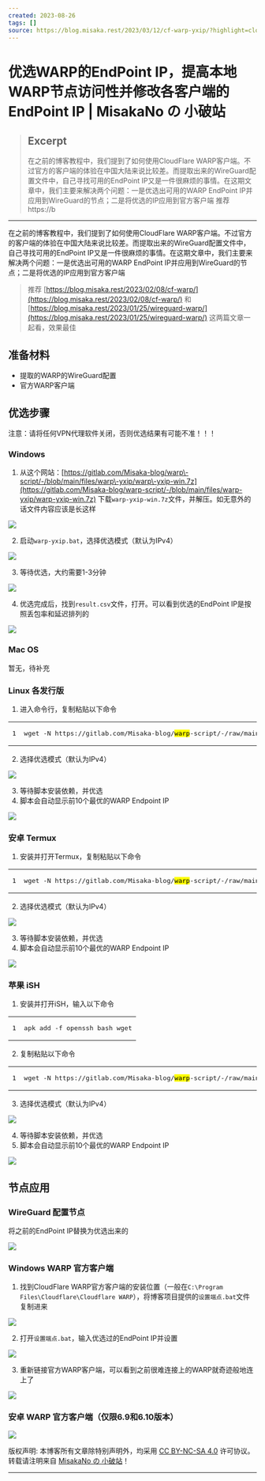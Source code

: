 ```yaml
---
created: 2023-08-26
tags: []
source: https://blog.misaka.rest/2023/03/12/cf-warp-yxip/?highlight=cloudflare+warp
---
```


# 优选WARP的EndPoint IP，提高本地WARP节点访问性并修改各客户端的EndPoint IP | MisakaNo の 小破站

> ## Excerpt
> 在之前的博客教程中，我们提到了如何使用CloudFlare WARP客户端。不过官方的客户端的体验在中国大陆来说比较差。而提取出来的WireGuard配置文件中，自己寻找可用的EndPoint IP又是一件很麻烦的事情。在这期文章中，我们主要来解决两个问题：一是优选出可用的WARP EndPoint IP并应用到WireGuard的节点；二是将优选的IP应用到官方客户端  推荐 https://b

---
在之前的博客教程中，我们提到了如何使用CloudFlare WARP客户端。不过官方的客户端的体验在中国大陆来说比较差。而提取出来的WireGuard配置文件中，自己寻找可用的EndPoint IP又是一件很麻烦的事情。在这期文章中，我们主要来解决两个问题：一是优选出可用的WARP EndPoint IP并应用到WireGuard的节点；二是将优选的IP应用到官方客户端

> 推荐 [https://blog.misaka.rest/2023/02/08/cf-warp/](https://blog.misaka.rest/2023/02/08/cf-warp/) 和 [https://blog.misaka.rest/2023/01/25/wireguard-warp/](https://blog.misaka.rest/2023/01/25/wireguard-warp/) 这两篇文章一起看，效果最佳

## [](https://blog.misaka.rest/2023/03/12/cf-warp-yxip/?highlight=cloudflare+warp#%E5%87%86%E5%A4%87%E6%9D%90%E6%96%99 "准备材料")准备材料

-   提取的WARP的WireGuard配置
-   官方WARP客户端

## [](https://blog.misaka.rest/2023/03/12/cf-warp-yxip/?highlight=cloudflare+warp#%E4%BC%98%E9%80%89%E6%AD%A5%E9%AA%A4 "优选步骤")优选步骤

注意：请将任何VPN代理软件关闭，否则优选结果有可能不准！！！

### [](https://blog.misaka.rest/2023/03/12/cf-warp-yxip/?highlight=cloudflare+warp#Windows "Windows")Windows

1.  从这个网站：[https://gitlab.com/Misaka-blog/warp\-script/-/blob/main/files/warp\-yxip/warp\-yxip-win.7z](https://gitlab.com/Misaka-blog/warp-script/-/blob/main/files/warp-yxip/warp-yxip-win.7z) 下载`warp-yxip-win.7z`文件，并解压。如无意外的话文件内容应该是长这样

[![](https://cdn.jsdelivr.net/gh/Misaka-blog/imgs@main/20230328001247.png)](https://cdn.jsdelivr.net/gh/Misaka-blog/imgs@main/20230328001247.png)

2.  启动`warp-yxip.bat`，选择优选模式（默认为IPv4）

[![](https://cdn.jsdelivr.net/gh/Misaka-blog/imgs@main/20230328001317.png)](https://cdn.jsdelivr.net/gh/Misaka-blog/imgs@main/20230328001317.png)

3.  等待优选，大约需要1-3分钟

[![](https://cdn.jsdelivr.net/gh/Misaka-blog/imgs@main/20230312172637.png)](https://cdn.jsdelivr.net/gh/Misaka-blog/imgs@main/20230312172637.png)

4.  优选完成后，找到`result.csv`文件，打开。可以看到优选的EndPoint IP是按照丢包率和延迟排列的

[![](https://cdn.jsdelivr.net/gh/Misaka-blog/imgs@main/20230312172753.png)](https://cdn.jsdelivr.net/gh/Misaka-blog/imgs@main/20230312172753.png)

### [](https://blog.misaka.rest/2023/03/12/cf-warp-yxip/?highlight=cloudflare+warp#Mac-OS "Mac OS")Mac OS

暂无，待补充

### [](https://blog.misaka.rest/2023/03/12/cf-warp-yxip/?highlight=cloudflare+warp#Linux-%E5%90%84%E5%8F%91%E8%A1%8C%E7%89%88 "Linux 各发行版")Linux 各发行版

1.  进入命令行，复制粘贴以下命令

<table><tbody><tr><td><pre><span>1</span><br></pre></td><td><pre><span>wget -N https://gitlab.com/Misaka-blog/<mark>warp</mark>-script/-/raw/main/files/<mark>warp</mark>-yxip/<mark>warp</mark>-yxip.sh &amp;&amp; bash <mark>warp</mark>-yxip.sh</span><br></pre></td></tr></tbody></table>

2.  选择优选模式（默认为IPv4）

[![](https://cdn.jsdelivr.net/gh/Misaka-blog/imgs@main/20230328001632.png)](https://cdn.jsdelivr.net/gh/Misaka-blog/imgs@main/20230328001632.png)

3.  等待脚本安装依赖，并优选
4.  脚本会自动显示前10个最优的WARP Endpoint IP

[![](https://cdn.jsdelivr.net/gh/Misaka-blog/imgs@main/20230328001706.png)](https://cdn.jsdelivr.net/gh/Misaka-blog/imgs@main/20230328001706.png)

### [](https://blog.misaka.rest/2023/03/12/cf-warp-yxip/?highlight=cloudflare+warp#%E5%AE%89%E5%8D%93-Termux "安卓 Termux")安卓 Termux

1.  安装并打开Termux，复制粘贴以下命令

<table><tbody><tr><td><pre><span>1</span><br></pre></td><td><pre><span>wget -N https://gitlab.com/Misaka-blog/<mark>warp</mark>-script/-/raw/main/files/<mark>warp</mark>-yxip/<mark>warp</mark>-yxip.sh &amp;&amp; bash <mark>warp</mark>-yxip.sh</span><br></pre></td></tr></tbody></table>

2.  选择优选模式（默认为IPv4）

[![](https://cdn.jsdelivr.net/gh/Misaka-blog/imgs@main/20230528172643.png)](https://cdn.jsdelivr.net/gh/Misaka-blog/imgs@main/20230528172643.png)

3.  等待脚本安装依赖，并优选
4.  脚本会自动显示前10个最优的WARP Endpoint IP

[![](https://cdn.jsdelivr.net/gh/Misaka-blog/imgs@main/20230328001706.png)](https://cdn.jsdelivr.net/gh/Misaka-blog/imgs@main/20230328001706.png)

### [](https://blog.misaka.rest/2023/03/12/cf-warp-yxip/?highlight=cloudflare+warp#%E8%8B%B9%E6%9E%9C-iSH "苹果 iSH")苹果 iSH

1.  安装并打开iSH，输入以下命令

<table><tbody><tr><td><pre><span>1</span><br></pre></td><td><pre><span>apk add -f openssh bash wget</span><br></pre></td></tr></tbody></table>

2.  复制粘贴以下命令

<table><tbody><tr><td><pre><span>1</span><br></pre></td><td><pre><span>wget -N https://gitlab.com/Misaka-blog/<mark>warp</mark>-script/-/raw/main/files/<mark>warp</mark>-yxip/<mark>warp</mark>-yxip.sh &amp;&amp; bash <mark>warp</mark>-yxip.sh</span><br></pre></td></tr></tbody></table>

3.  选择优选模式（默认为IPv4）

[![](https://cdn.jsdelivr.net/gh/Misaka-blog/imgs@main/20230328001632.png)](https://cdn.jsdelivr.net/gh/Misaka-blog/imgs@main/20230328001632.png)

4.  等待脚本安装依赖，并优选
5.  脚本会自动显示前10个最优的WARP Endpoint IP

[![](https://cdn.jsdelivr.net/gh/Misaka-blog/imgs@main/20230328001706.png)](https://cdn.jsdelivr.net/gh/Misaka-blog/imgs@main/20230328001706.png)

## [](https://blog.misaka.rest/2023/03/12/cf-warp-yxip/?highlight=cloudflare+warp#%E8%8A%82%E7%82%B9%E5%BA%94%E7%94%A8 "节点应用")节点应用

### [](https://blog.misaka.rest/2023/03/12/cf-warp-yxip/?highlight=cloudflare+warp#WireGuard-%E9%85%8D%E7%BD%AE%E8%8A%82%E7%82%B9 "WireGuard 配置节点")WireGuard 配置节点

将之前的EndPoint IP替换为优选出来的

[![](https://cdn.jsdelivr.net/gh/Misaka-blog/imgs@main/20230312172834.png)](https://cdn.jsdelivr.net/gh/Misaka-blog/imgs@main/20230312172834.png)

### [](https://blog.misaka.rest/2023/03/12/cf-warp-yxip/?highlight=cloudflare+warp#Windows-WARP-%E5%AE%98%E6%96%B9%E5%AE%A2%E6%88%B7%E7%AB%AF "Windows WARP 官方客户端")Windows WARP 官方客户端

1.  找到CloudFlare WARP官方客户端的安装位置（一般在`C:\Program Files\Cloudflare\Cloudflare WARP`），将博客项目提供的`设置端点.bat`文件复制进来

[![](https://cdn.jsdelivr.net/gh/Misaka-blog/imgs@main/20230312172940.png)](https://cdn.jsdelivr.net/gh/Misaka-blog/imgs@main/20230312172940.png)

2.  打开`设置端点.bat`，输入优选过的EndPoint IP并设置

[![](https://cdn.jsdelivr.net/gh/Misaka-blog/imgs@main/20230312173152.png)](https://cdn.jsdelivr.net/gh/Misaka-blog/imgs@main/20230312173152.png)

3.  重新链接官方WARP客户端，可以看到之前很难连接上的WARP就奇迹般地连上了

[![](https://cdn.jsdelivr.net/gh/Misaka-blog/imgs@main/20230312173210.png)](https://cdn.jsdelivr.net/gh/Misaka-blog/imgs@main/20230312173210.png)

### [](https://blog.misaka.rest/2023/03/12/cf-warp-yxip/?highlight=cloudflare+warp#%E5%AE%89%E5%8D%93-WARP-%E5%AE%98%E6%96%B9%E5%AE%A2%E6%88%B7%E7%AB%AF%EF%BC%88%E4%BB%85%E9%99%906-9%E5%92%8C6-10%E7%89%88%E6%9C%AC%EF%BC%89 "安卓 WARP 官方客户端（仅限6.9和6.10版本）")安卓 WARP 官方客户端（仅限6.9和6.10版本）

[![](https://cdn.jsdelivr.net/gh/Misaka-blog/imgs@main/20230528171712.png)](https://cdn.jsdelivr.net/gh/Misaka-blog/imgs@main/20230528171712.png)

版权声明: 本博客所有文章除特别声明外，均采用 [CC BY-NC-SA 4.0](https://creativecommons.org/licenses/by-nc-sa/4.0/) 许可协议。转载请注明来自 [MisakaNo の 小破站](https://blog.misaka.rest/)！

___
